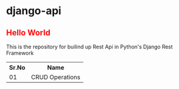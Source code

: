 # django-api
<h2 style="color:red;">Hello World</h2>
This is the repository for builind up Rest Api in Python's Django Rest Framework

<table>
  <tr>
    <th>Sr.No</th>
    <th>Name</th>
  </tr>
  <tr>
    <td>01</td>
    <td>CRUD Operations</td>
  </tr>
</table>
